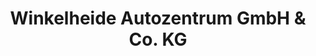 ---
title: "Winkelheide Autozentrum GmbH & Co. KG"
url: /waltrop/winkelheide-autozentrum-gmbh-und-co-kg/
shop: Autowerkstatt
---